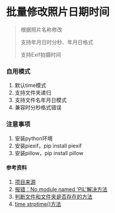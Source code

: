 # 批量修改照片日期时间

> 根据照片名称修改
>
> 支持年月日时分秒、年月日格式
>
> 支持Exif拍摄时间



### 自用模式

1. 默认time模式
1. 支持文件夹递归
1. 支持文件名年月日模式
1. 兼容时分秒格式错误



### 注意事项

1. 安装python环境
1. 安装piexif，pip install piexif
1. 安装pillow，pip install pillow



#### 参考资料

1. [项目来源](https://github.com/bcwyatt/change-photo-name-date-time)
2. [报错：No module named 'PIL'解决方法](https://blog.csdn.net/weixin_44037416/article/details/96842058)
3. [判断文件和文件夹是否存在的方法](http://www.kaotop.com/it/35027.html)
4. [time strptime()方法](https://www.runoob.com/python/att-time-strptime.html)
